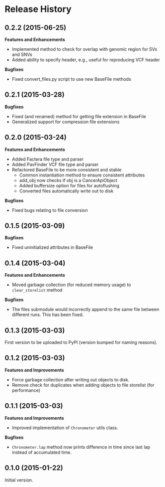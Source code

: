 Release History
===============


0.2.2 (2015-06-25)
------------------

**Features and Enhancements**

- Implemented method to check for overlap with genomic region for SVs and SNVs
- Added ability to specify header, e.g., useful for reproducing VCF header

**Bugfixes**

- Fixed convert_files.py script to use new BaseFile methods


0.2.1 (2015-03-28)
------------------

**Bugfixes**

- Fixed (and renamed) method for getting file extension in BaseFile
- Generalized support for compression file extensions


0.2.0 (2015-03-24)
------------------

**Features and Enhancements**

- Added Factera file type and parser
- Added PavFinder VCF file type and parser
- Refactored BaseFile to be more consistent and stable
	- Common instantiation method to ensure consistent attributes
	- add_obj now checks if obj is a CancerApiObject
	- Added buffersize option for files for autoflushing
	- Converted files automatically write out to disk

**Bugfixes**

- Fixed bugs relating to file conversion


0.1.5 (2015-03-09)
------------------

**Bugfixes**

- Fixed uninitialized attributes in BaseFile


0.1.4 (2015-03-04)
------------------

**Features and Enhancements**

- Moved garbage collection (for reduced memory usage) to `clear_storelist` method

**Bugfixes**

- The files submodule would incorrectly append to the same file between different runs. This has been fixed.


0.1.3 (2015-03-03)
------------------

First version to be uploaded to PyPI (version bumped for naming reasons). 


0.1.2 (2015-03-03)
------------------

**Features and Improvements**

- Force garbage collection after writing out objects to disk.
- Remove check for duplicates when adding objects to file storelist (for performance)


0.1.1 (2015-03-03)
------------------

**Features and Improvements**

- Improved implementation of `Chronometer` utils class.

**Bugfixes**

- `Chronometer.lap` method now prints difference in time since last lap instead of accumulated time.


0.1.0 (2015-01-22)
------------------

Initial version. 

